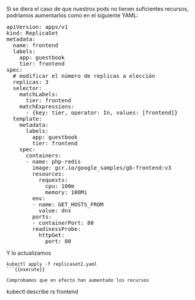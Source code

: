 Si se diera el caso de que nuestros pods no tienen suficientes recursos, podríamos aumentarlos como en el siguiente YAML:

<pre class="file">
apiVersion: apps/v1
kind: ReplicaSet
metadata:
  name: frontend
  labels:
    app: guestbook
    tier: frontend
spec:
  # modificar el número de replicas a elección
  replicas: 3
  selector:
    matchLabels:
      tier: frontend
    matchExpressions:
      - {key: tier, operator: In, values: [frontend]}
  template:
    metadata:
      labels:
        app: guestbook
        tier: frontend
    spec:
      containers:
      - name: php-redis
        image: gcr.io/google_samples/gb-frontend:v3
        resources:
          requests:
            cpu: 100m
            memory: 100Mi
        env:
        - name: GET_HOSTS_FROM
          value: dns
        ports:
        - containerPort: 80
        readinessProbe:
          httpGet:
            port: 80
</pre>

Y lo actualizamos

```
kubectl apply -f replicaset2.yaml
```{{execute}}

Comprobamos que en efecto han aumentado los recursos

```
kubectl describe rs frontend
```{{execute}}
